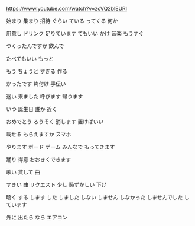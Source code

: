 https://www.youtube.com/watch?v=zcVQ2blEURI


始まり
集まり
招待
ぐらい
ている
ってくる
何か

用意し
ドリンク
足りています
てもいい
かけ
音楽
もうすぐ

つくったんですか
飲んで

たべてもいい
もっと

もう
ちょうと
すぎる
作る

かったです
片付け
手伝い

迷い
来ました
呼びます
帰ります

いつ
誕生日
誰か
近く

おめでとう
ろうそく
消します
置けばいい


載せる
もらえますか
スマホ

やります
ボード
ゲーム
みんなで
もってきます

踊り
得意
おおきくできます

歌い
貸して
曲

すきい
曲
リクエスト
少し
恥ずかしい
下げ

暗く
する
します
した
しました
しない
しません
しなかった
しませんでした
しています

外に
出たら
なら
エアコン
